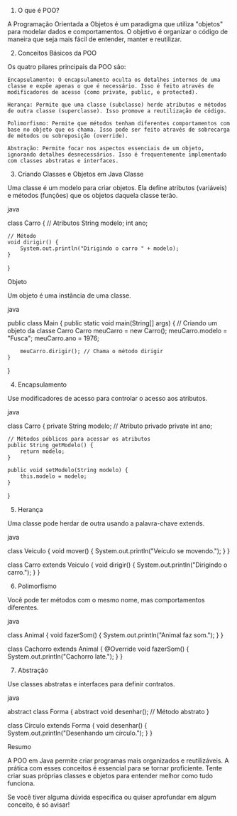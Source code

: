 1. O que é POO?

A Programação Orientada a Objetos é um paradigma que utiliza "objetos" para modelar dados e comportamentos. O objetivo é organizar o código de maneira que seja mais fácil de entender, manter e reutilizar.

2. Conceitos Básicos da POO

Os quatro pilares principais da POO são:

    Encapsulamento: O encapsulamento oculta os detalhes internos de uma classe e expõe apenas o que é necessário. Isso é feito através de modificadores de acesso (como private, public, e protected).

    Herança: Permite que uma classe (subclasse) herde atributos e métodos de outra classe (superclasse). Isso promove a reutilização de código.

    Polimorfismo: Permite que métodos tenham diferentes comportamentos com base no objeto que os chama. Isso pode ser feito através de sobrecarga de métodos ou sobreposição (override).

    Abstração: Permite focar nos aspectos essenciais de um objeto, ignorando detalhes desnecessários. Isso é frequentemente implementado com classes abstratas e interfaces.

3. Criando Classes e Objetos em Java
Classe

Uma classe é um modelo para criar objetos. Ela define atributos (variáveis) e métodos (funções) que os objetos daquela classe terão.

java

class Carro {
    // Atributos
    String modelo;
    int ano;

    // Método
    void dirigir() {
        System.out.println("Dirigindo o carro " + modelo);
    }
}

Objeto

Um objeto é uma instância de uma classe.

java

public class Main {
    public static void main(String[] args) {
        // Criando um objeto da classe Carro
        Carro meuCarro = new Carro();
        meuCarro.modelo = "Fusca";
        meuCarro.ano = 1976;
        
        meuCarro.dirigir(); // Chama o método dirigir
    }
}

4. Encapsulamento

Use modificadores de acesso para controlar o acesso aos atributos.

java

class Carro {
    private String modelo; // Atributo privado
    private int ano;

    // Métodos públicos para acessar os atributos
    public String getModelo() {
        return modelo;
    }

    public void setModelo(String modelo) {
        this.modelo = modelo;
    }
}

5. Herança

Uma classe pode herdar de outra usando a palavra-chave extends.

java

class Veiculo {
    void mover() {
        System.out.println("Veículo se movendo.");
    }
}

class Carro extends Veiculo {
    void dirigir() {
        System.out.println("Dirigindo o carro.");
    }
}

6. Polimorfismo

Você pode ter métodos com o mesmo nome, mas comportamentos diferentes.

java

class Animal {
    void fazerSom() {
        System.out.println("Animal faz som.");
    }
}

class Cachorro extends Animal {
    @Override
    void fazerSom() {
        System.out.println("Cachorro late.");
    }
}

7. Abstração

Use classes abstratas e interfaces para definir contratos.

java

abstract class Forma {
    abstract void desenhar(); // Método abstrato
}

class Circulo extends Forma {
    void desenhar() {
        System.out.println("Desenhando um círculo.");
    }
}

Resumo

A POO em Java permite criar programas mais organizados e reutilizáveis. A prática com esses conceitos é essencial para se tornar proficiente. Tente criar suas próprias classes e objetos para entender melhor como tudo funciona.

Se você tiver alguma dúvida específica ou quiser aprofundar em algum conceito, é só avisar!
